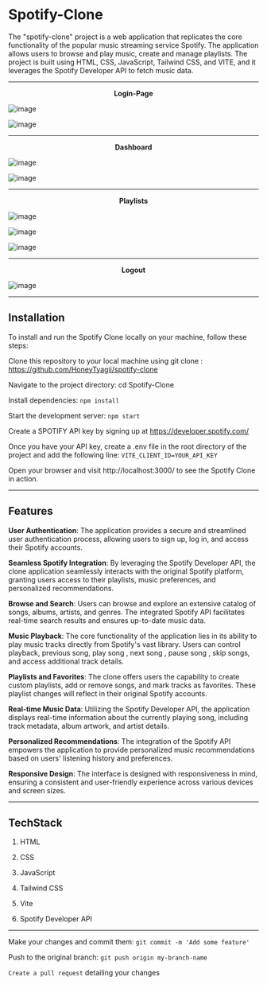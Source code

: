 # Spotify-Clone

The "spotify-clone" project is a web application that replicates the core functionality of the popular music streaming service Spotify. The application allows users to browse and play music, create and manage playlists. The project is built using HTML, CSS, JavaScript, Tailwind CSS, and VITE, and it leverages the Spotify Developer API to fetch music data.

---

<p align="center"><strong>Login-Page</strong></p>

![image](https://github.com/HoneyTyagii/spotify-clone/assets/78690656/34397129-e3be-4509-a17f-a9f052f774fe)

![image](https://github.com/HoneyTyagii/spotify-clone/assets/78690656/22be8c9e-748c-4121-8ac6-473fe336def1)

---

<p align="center"><strong>Dashboard</strong></p>

![image](https://github.com/HoneyTyagii/spotify-clone/assets/78690656/fe4dc30d-da71-4f07-9584-1d7b1243d28e)

![image](https://github.com/HoneyTyagii/spotify-clone/assets/78690656/511fd157-0efd-4197-aa8a-04e08645c0b2)

---

<p align="center"><strong>Playlists</strong></p>

![image](https://github.com/HoneyTyagii/spotify-clone/assets/78690656/8a470cf3-946e-44cb-a421-6f41d4dde34a)

![image](https://github.com/HoneyTyagii/spotify-clone/assets/78690656/1b7528e0-8d50-4d35-b055-d7a0439493e4)

![image](https://github.com/HoneyTyagii/spotify-clone/assets/78690656/b57c9bda-b3a3-4463-993c-dc397277419b)

---

<p align="center"><strong>Logout</strong></p>

![image](https://github.com/HoneyTyagii/spotify-clone/assets/78690656/5f246595-c31f-485b-9deb-9e520fa8f77c)

---

## Installation
To install and run the Spotify Clone locally on your machine, follow these steps:

Clone this repository to your local machine using git clone : https://github.com/HoneyTyagii/spotify-clone

Navigate to the project directory: cd Spotify-Clone

Install dependencies: `npm install`

Start the development server: `npm start`

Create a SPOTIFY API key by signing up at https://developer.spotify.com/

Once you have your API key, create a .env file in the root directory of the project and add the following line: `VITE_CLIENT_ID=YOUR_API_KEY`

Open your browser and visit http://localhost:3000/ to see the Spotify Clone in action.

---

## Features 

**User Authentication**: The application provides a secure and streamlined user authentication process, allowing users to sign up, log in, and access their Spotify accounts.

**Seamless Spotify Integration**: By leveraging the Spotify Developer API, the clone application seamlessly interacts with the original Spotify platform, granting users access to their playlists, music preferences, and personalized recommendations.

**Browse and Search**: Users can browse and explore an extensive catalog of songs, albums, artists, and genres. The integrated Spotify API facilitates real-time search results and ensures up-to-date music data.

**Music Playback**: The core functionality of the application lies in its ability to play music tracks directly from Spotify's vast library. Users can control playback, previous song, play song , next song , pause song , skip songs, and access additional track details.

**Playlists and Favorites**: The clone offers users the capability to create custom playlists, add or remove songs, and mark tracks as favorites. These playlist changes will reflect in their original Spotify accounts.

**Real-time Music Data**: Utilizing the Spotify Developer API, the application displays real-time information about the currently playing song, including track metadata, album artwork, and artist details.

**Personalized Recommendations**: The integration of the Spotify API empowers the application to provide personalized music recommendations based on users' listening history and preferences.

**Responsive Design**: The interface is designed with responsiveness in mind, ensuring a consistent and user-friendly experience across various devices and screen sizes.

---

## TechStack

1. HTML

2. CSS

3. JavaScript

4. Tailwind CSS

5. Vite

6. Spotify Developer API

---

Make your changes and commit them: `git commit -m 'Add some feature'`

Push to the original branch: `git push origin my-branch-name`

`Create a pull request` detailing your changes
